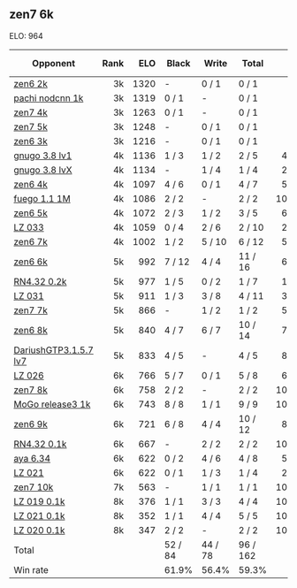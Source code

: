 ## zen7 6k ##

ELO: 964

Opponent | Rank | ELO | Black | Write | Total | Win rate
---------|-----:|----:|-------|-------|-------|-------:
[zen6 2k](zen6%202k.md) | 3k | 1320 | - | 0 / 1 | 0 / 1 | 0.0%
[pachi nodcnn 1k](pachi%20nodcnn%201k.md) | 3k | 1319 | 0 / 1 | - | 0 / 1 | 0.0%
[zen7 4k](zen7%204k.md) | 3k | 1263 | 0 / 1 | - | 0 / 1 | 0.0%
[zen7 5k](zen7%205k.md) | 3k | 1248 | - | 0 / 1 | 0 / 1 | 0.0%
[zen6 3k](zen6%203k.md) | 3k | 1216 | - | 0 / 1 | 0 / 1 | 0.0%
[gnugo 3.8 lv1](gnugo%203.8%20lv1.md) | 4k | 1136 | 1 / 3 | 1 / 2 | 2 / 5 | 40.0%
[gnugo 3.8 lvX](gnugo%203.8%20lvX.md) | 4k | 1134 | - | 1 / 4 | 1 / 4 | 25.0%
[zen6 4k](zen6%204k.md) | 4k | 1097 | 4 / 6 | 0 / 1 | 4 / 7 | 57.1%
[fuego 1.1 1M](fuego%201.1%201M.md) | 4k | 1086 | 2 / 2 | - | 2 / 2 | 100.0%
[zen6 5k](zen6%205k.md) | 4k | 1072 | 2 / 3 | 1 / 2 | 3 / 5 | 60.0%
[LZ 033](LZ%20033.md) | 4k | 1059 | 0 / 4 | 2 / 6 | 2 / 10 | 20.0%
[zen6 7k](zen6%207k.md) | 4k | 1002 | 1 / 2 | 5 / 10 | 6 / 12 | 50.0%
[zen6 6k](zen6%206k.md) | 5k | 992 | 7 / 12 | 4 / 4 | 11 / 16 | 68.8%
[RN4.32 0.2k](RN4.32%200.2k.md) | 5k | 977 | 1 / 5 | 0 / 2 | 1 / 7 | 14.3%
[LZ 031](LZ%20031.md) | 5k | 911 | 1 / 3 | 3 / 8 | 4 / 11 | 36.4%
[zen7 7k](zen7%207k.md) | 5k | 866 | - | 1 / 2 | 1 / 2 | 50.0%
[zen6 8k](zen6%208k.md) | 5k | 840 | 4 / 7 | 6 / 7 | 10 / 14 | 71.4%
[DariushGTP3.1.5.7 lv7](DariushGTP3.1.5.7%20lv7.md) | 5k | 833 | 4 / 5 | - | 4 / 5 | 80.0%
[LZ 026](LZ%20026.md) | 6k | 766 | 5 / 7 | 0 / 1 | 5 / 8 | 62.5%
[zen7 8k](zen7%208k.md) | 6k | 758 | 2 / 2 | - | 2 / 2 | 100.0%
[MoGo release3 1k](MoGo%20release3%201k.md) | 6k | 743 | 8 / 8 | 1 / 1 | 9 / 9 | 100.0%
[zen6 9k](zen6%209k.md) | 6k | 721 | 6 / 8 | 4 / 4 | 10 / 12 | 83.3%
[RN4.32 0.1k](RN4.32%200.1k.md) | 6k | 667 | - | 2 / 2 | 2 / 2 | 100.0%
[aya 6.34](aya%206.34.md) | 6k | 622 | 0 / 2 | 4 / 6 | 4 / 8 | 50.0%
[LZ 021](LZ%20021.md) | 6k | 622 | 0 / 1 | 1 / 3 | 1 / 4 | 25.0%
[zen7 10k](zen7%2010k.md) | 7k | 563 | - | 1 / 1 | 1 / 1 | 100.0%
[LZ 019 0.1k](LZ%20019%200.1k.md) | 8k | 376 | 1 / 1 | 3 / 3 | 4 / 4 | 100.0%
[LZ 021 0.1k](LZ%20021%200.1k.md) | 8k | 352 | 1 / 1 | 4 / 4 | 5 / 5 | 100.0%
[LZ 020 0.1k](LZ%20020%200.1k.md) | 8k | 347 | 2 / 2 | - | 2 / 2 | 100.0%
Total | | | 52 / 84 | 44 / 78 | 96 / 162 | 
Win rate| | | 61.9% | 56.4% | 59.3% | 
